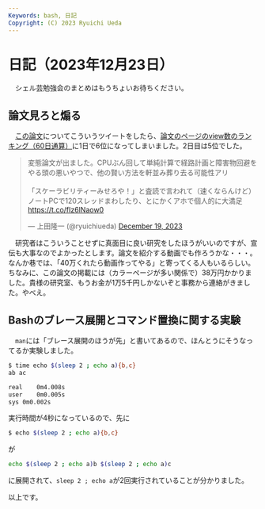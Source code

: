 ```yaml
---
Keywords: bash, 日記
Copyright: (C) 2023 Ryuichi Ueda
---
```


# 日記（2023年12月23日）

　シェル芸勉強会のまとめはもうちょいお待ちください。

## 論文見ろと煽る

　[この論文](https://www.fujipress.jp/jrm/rb/robot003500061489/)についてこういうツイートをしたら、[論文のページのview数のランキング（60日通算）](https://www.fujipress.jp/most-viewed/)に1日で6位になってしまいました。2日目は5位でした。

<blockquote class="twitter-tweet"><p lang="ja" dir="ltr">変態論文が出ました。CPUぶん回して単純計算で経路計画と障害物回避をやる頭の悪いやつで、他の賢い方法を軒並み葬り去る可能性アリ<br><br>「スケーラビリティーみせろや！」と査読で言われて（速くならんけど）ノートPCで120スレッドまわしたり、とにかくアホで個人的に大満足<a href="https://t.co/fIz6lNaow0">https://t.co/fIz6lNaow0</a></p>&mdash; 上田隆一 (@ryuichiueda) <a href="https://twitter.com/ryuichiueda/status/1737241838321553868?ref_src=twsrc%5Etfw">December 19, 2023</a></blockquote> <script async src="https://platform.twitter.com/widgets.js" charset="utf-8"></script>

　研究者はこういうことせずに真面目に良い研究をしたほうがいいのですが、宣伝も大事なのでよかったとします。論文を紹介する動画でも作ろうかな・・・。なんか巷では、「40万くれたら動画作ってやる」と寄ってくる人もいるらしい。ちなみに、この論文の掲載には（カラーページが多い関係で）38万円かかりました。貴様の研究室、もうお金が1万5千円しかないぞと事務から連絡がきました。やべえ。


## Bashのブレース展開とコマンド置換に関する実験

　`man`には「ブレース展開のほうが先」と書いてあるので、ほんとうにそうなってるか実験しました。
```bash
$ time echo $(sleep 2 ; echo a){b,c}
ab ac

real	0m4.008s
user	0m0.005s
sys	0m0.002s
```
実行時間が4秒になっているので、先に
```bash
$ echo $(sleep 2 ; echo a){b,c}
```
が
```bash
echo $(sleep 2 ; echo a)b $(sleep 2 ; echo a)c
```
に展開されて、`sleep 2 ; echo a`が2回実行されていることが分かりました。


以上です。
